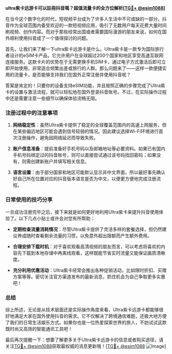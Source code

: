 **ultra紫卡远游卡可以註冊抖音嗎？超值流量卡的全方位解析[[TG💪+ @esim1088](https://t.me/s/esim1088)]**

在当今这个数字化的时代，短视频平台成为了许多人生活中不可或缺的一部分。抖音作为全球范围内备受欢迎的一款短视频应用，吸引了无数用户每天花费大量时间刷视频、创作内容。而对于那些经常出国或者需要国际漫游的朋友来说，如何在国外顺利使用抖音成了一个值得探讨的问题。

首先，让我们来了解一下ultra紫卡远游卡是什么。Ultra紫卡是一款专为国际旅行者设计的eSIM卡产品，它允许用户在全球超过200个国家和地区享受高速互联网连接服务。这款卡片的优势在于无需更换手机SIM卡，通过电子方式激活后即可立即开始使用，非常适合频繁出差或旅行的人群。那么问题来了——这样一款便捷实用的流量卡，是否能够支持我们在国外正常注册并使用抖音呢？

答案是肯定的！只要你的设备支持eSIM功能，并且按照正确的步骤完成了Ultra紫卡的设置与激活流程，就可以轻松地在国外登录抖音账号。不过，在实际操作过程中还是需要注意一些细节以确保体验流畅无阻。

### 注册过程中的注意事项

1. **网络稳定性**：虽然Ultra紫卡提供了稳定的全球覆盖范围内的高速上网服务，但在某些偏远地区可能会遇到信号较弱的情况。因此建议选择Wi-Fi环境进行首次注册操作，避免因网络延迟而导致失败。
   
2. **账户信息准备**：提前准备好手机号码以及邮箱地址等必要资料。如果已有国内手机号码绑定过的抖音账号，则可以直接尝试通过该号码找回密码；如果没有，则需创建新账户并填写相关信息。

3. **语言设置**：由于部分国家和地区可能默认显示非中文界面，所以最好事先确认好自己所在位置对应的抖音版本语言是否为中文，以便更方便地完成注册流程。

### 日常使用的技巧分享

一旦成功注册完毕之后，接下来就是如何更好地利用Ultra紫卡来提升抖音使用体验了。以下几点小贴士或许会对您有所帮助：

- **定期检查流量消耗情况**：尽管Ultra紫卡提供了灵活多样的套餐选择，但仍然建议养成随时查看剩余流量的习惯，以免意外超出限额而产生额外费用。
  
- **合理安排下载时机**：对于喜欢观看高清视频的朋友而言，可以考虑将喜欢的内容先下载到本地存储中再离线观看，这样既能节省实时流量又能保证画质清晰度。

- **充分利用优惠活动**：Ultra紫卡经常会推出各种促销活动，比如限时折扣、买赠方案等等。密切关注官方渠道发布的最新消息，抓住机会为自己争取更多实惠吧！

### 总结

综上所述，无论是从技术层面还是实际操作角度来看，Ultra紫卡远游卡都能够很好地满足大家在国外使用抖音的需求。它不仅解决了跨境通信难题，还极大地方便了我们的日常生活娱乐方式。如果你也是一位热爱探索世界的旅人，不妨试试这款既时尚又高效的智能通讯工具吧！

最后再次提醒一下：想要了解更多关于Ultra紫卡远游卡的信息或者购买途径，请关注[TG💪+ @esim1088](https://t.me/s/esim1088)获取最权威的消息更新哦！[[TG💪+ @esim1088](https://t.me/s/esim1088) ![Image](https://i.postimg.cc/4NQfJmqS/Snipaste-2025-05-13-00-14-12.png)]